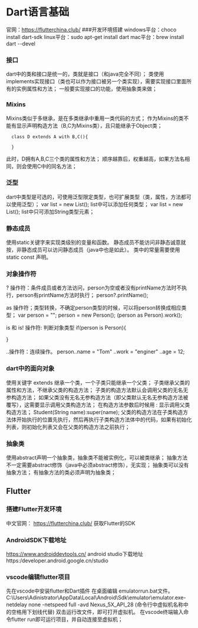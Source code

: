 # Dart语言基础
官网：https://flutterchina.club/
###开发环境搭建
  windows平台：choco install dart-sdk
  linux平台：sudo apt-get install dart
  mac平台：brew install dart --devel



### 接口
dart中的类和接口是统一的，类就是接口（和java完全不同）；
类使用implements实现接口（类也可以作为接口被另一个类实现），需要实现接口里面所有的实例属性和方法；
一般要实现接口的功能，使用抽象类来做；


### Mixins
Mixins类似于多继承，是在多类继承中重用一类代码的方式；
作为Mixins的类不能有显示声明构造方法（B,C为Mixins类），且只能继承于Object类；
```
  class D extends A with B,C(){

  }
```
此时，D拥有A,B,C三个类的属性和方法；
顺序越靠后，权重越高，如果方法名相同，则会使用C中的同名方法；


### 泛型
dart中类型是可选的，可使用泛型限定类型，也可扩展类型（类，属性，方法都可以使用泛型<T>）；
var list = new List();
list中可以添加任何类型；
var list  = new List<String>();
list中只可添加String类型元素；

### 静态成员
 使用static关键字来实现类级别的变量和函数。
 静态成员不能访问非静态诚意就按，非静态成员可以访问静态成员（java中也是如此）。
 类中的常量需要使用static const 声明。

### 对象操作符
? 操作符：条件成员或者方法访问，person为空或者没有printName方法时不执行，person有printName方法时执行；
person?.printName();

as 操作符；类型转换，不确定person类型的时候，可以将person转换成相应类型；
var person = "";
person = new Person();
(person as Person).work();

is 和 is! 操作符: 判断对象类型
if(person is Person){

}

..操作符：连续操作。
person..name = "Tom"
    ..work = "enginer"
    ..age = 12;

### dart中的面向对象
使用关键字 extends 继承一个类，一个子类只能继承一个父类；
子类继承父类的属性和方法，不继承父类的构造方法；
子类的构造方法默认会调用父类的无名无参构造方法；
如果父类没有无名无参构造方法（即父类默认无名无参构造方法被覆写），这需要显示调用父类构造方法；
在构造方法参数后时候用 : 显示调用父类构造方法；
Student(String name):super(name);
父类的构造方法在子类构造方法体开始执行的位置先执行，然后再执行子类构造方法体中的代码，如果有初始化列表，则初始化列表又会在父类的构造方法之前执行；

### 抽象类
使用abstract声明一个抽象类，抽象类不能被实例化，可以被类继承；
抽象方法不一定需要abstract修饰（java中必须abstract修饰），无实现；
抽象类可以没有抽象方法；
有抽象方法的类必须声明为抽象类；


















## Flutter

### 搭建Flutter开发环境
中文官网： https://flutterchina.club/
获取Flutter的SDK
### AndroidSDK下载地址
https://www.androiddevtools.cn/
android studio下载地址
https:/developer.android.google.cn/studio

### vscode编辑flutter项目
先在vscode中安装flutter和Dart插件
在桌面编辑 emulatorrun.bat文件。
C:\Users\Adinistrator\AppData\Local\Android\Sdk\emulator\emulator.exe-netdelay none -netspeed full -avd  Nexus_5X_API_28
(命令行中虚拟机名称中的空格用下划线代替)
双击运行改文件，即可打开虚拟机。
在vscode终端输入命令flutter run即可运行项目，并自动连接至虚拟机；